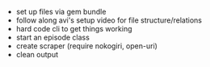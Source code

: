 - set up files via gem bundle <enter name>
- follow along avi's setup video for file structure/relations
- hard code cli to get things working
- start an episode class
- create scraper (require nokogiri, open-uri)
- clean output
